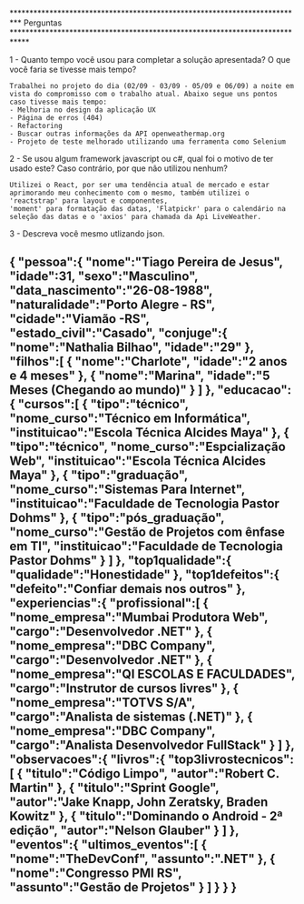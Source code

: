 ************************************************************************** Perguntas ****************************************************************************

1 - Quanto tempo você usou para completar a solução apresentada? O que você faria se tivesse mais tempo?
	 
	Trabalhei no projeto do dia (02/09 - 03/09 - 05/09 e 06/09) a noite em vista do compromisso com o trabalho atual. Abaixo segue uns pontos caso tivesse mais tempo:
	- Melhoria no design da aplicação UX
	- Página de erros (404)
	- Refactoring
	- Buscar outras informações da API openweathermap.org
	- Projeto de teste melhorado utilizando uma ferramenta como Selenium

2 - Se usou algum framework javascript ou c#, qual foi o motivo de ter usado este? Caso contrário, por que não utilizou nenhum?

	Utilizei o React, por ser uma tendência atual de mercado e estar aprimorando meu conhecimento com o mesmo, também utilizei o 'reactstrap' para layout e componentes,
	'moment' para formatação das datas, 'Flatpickr' para o calendário na seleção das datas e o 'axios' para chamada da Api LiveWeather.

3 - Descreva você mesmo utlizando json.

{
   "pessoa":{
      "nome":"Tiago Pereira de Jesus",
      "idade":31,
      "sexo":"Masculino",
      "data_nascimento":"26-08-1988",
      "naturalidade":"Porto Alegre - RS",
      "cidade":"Viamão -RS",
      "estado_civil":"Casado",
      "conjuge":{
         "nome":"Nathalia Bilhao",
         "idade":"29"
      },
      "filhos":[
         {
            "nome":"Charlote",
            "idade":"2 anos e 4 meses"
         },
         {
            "nome":"Marina",
            "idade":"5 Meses (Chegando ao mundo)"
         }
      ]
   },
   "educacao":{
      "cursos":[
         {
            "tipo":"técnico",
            "nome_curso":"Técnico em Informática",
            "instituicao":"Escola Técnica Alcides Maya"
         },
         {
            "tipo":"técnico",
            "nome_curso":"Espcialização Web",
            "instituicao":"Escola Técnica Alcides Maya"
         },
         {
            "tipo":"graduação",
            "nome_curso":"Sistemas Para Internet",
            "instituicao":"Faculdade de Tecnologia Pastor Dohms"
         },
         {
            "tipo":"pós_graduação",
            "nome_curso":"Gestão de Projetos com ênfase em TI",
            "instituicao":"Faculdade de Tecnologia Pastor Dohms"
         }
      ]
   },
   "top1qualidade":{
      "qualidade":"Honestidade"
   },
   "top1defeitos":{
      "defeito":"Confiar demais nos outros"
   },
   "experiencias":{
      "profissional":[
         {
            "nome_empresa":"Mumbai Produtora Web",
            "cargo":"Desenvolvedor .NET"
         },
         {
            "nome_empresa":"DBC Company",
            "cargo":"Desenvolvedor .NET"
         },
         {
            "nome_empresa":"QI ESCOLAS E FACULDADES",
            "cargo":"Instrutor de cursos livres"
         },
         {
            "nome_empresa":"TOTVS S/A",
            "cargo":"Analista de sistemas (.NET)"
         },
         {
            "nome_empresa":"DBC Company",
            "cargo":"Analista Desenvolvedor FullStack"
         }
      ]
   },
   "observacoes":{
      "livros":{
         "top3livrostecnicos":[
            {
               "titulo":"Código Limpo",
               "autor":"Robert C. Martin"
            },
            {
               "titulo":"Sprint Google",
               "autor":"Jake Knapp, John Zeratsky, Braden Kowitz"
            },
            {
               "titulo":"Dominando o Android - 2ª edição",
               "autor":"Nelson Glauber"
            }
         ]
      },
      "eventos":{
         "ultimos_eventos":[
            {
               "nome":"TheDevConf",
               "assunto":".NET"
            },
            {
               "nome":"Congresso PMI RS",
               "assunto":"Gestão de Projetos"
            }
         ]
      }
   }
}
-------------------------------------------------------------------------------
